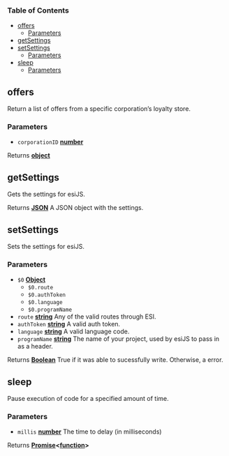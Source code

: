 <!-- Generated by documentation.js. Update this documentation by updating the source code. -->

### Table of Contents

-   [offers][1]
    -   [Parameters][2]
-   [getSettings][3]
-   [setSettings][4]
    -   [Parameters][5]
-   [sleep][6]
    -   [Parameters][7]

## offers

Return a list of offers from a specific corporation’s loyalty store.

### Parameters

-   `corporationID` **[number][8]** 

Returns **[object][9]** 

## getSettings

Gets the settings for esiJS.

Returns **[JSON][10]** A JSON object with the settings.

## setSettings

Sets the settings for esiJS.

### Parameters

-   `$0` **[Object][9]** 
    -   `$0.route`  
    -   `$0.authToken`  
    -   `$0.language`  
    -   `$0.programName`  
-   `route` **[string][11]** Any of the valid routes through ESI.
-   `authToken` **[string][11]** A valid auth token.
-   `language` **[string][11]** A valid language code.
-   `programName` **[string][11]** The name of your project, used by esiJS to pass in as a header.

Returns **[Boolean][12]** True if it was able to sucessfully write. Otherwise, a error.

## sleep

Pause execution of code for a specified amount of time.

### Parameters

-   `millis` **[number][8]** The time to delay (in milliseconds)

Returns **[Promise][13]&lt;[function][14]>** 

[1]: #offers

[2]: #parameters

[3]: #getsettings

[4]: #setsettings

[5]: #parameters-1

[6]: #sleep

[7]: #parameters-2

[8]: https://developer.mozilla.org/docs/Web/JavaScript/Reference/Global_Objects/Number

[9]: https://developer.mozilla.org/docs/Web/JavaScript/Reference/Global_Objects/Object

[10]: https://developer.mozilla.org/docs/Web/JavaScript/Reference/Global_Objects/JSON

[11]: https://developer.mozilla.org/docs/Web/JavaScript/Reference/Global_Objects/String

[12]: https://developer.mozilla.org/docs/Web/JavaScript/Reference/Global_Objects/Boolean

[13]: https://developer.mozilla.org/docs/Web/JavaScript/Reference/Global_Objects/Promise

[14]: https://developer.mozilla.org/docs/Web/JavaScript/Reference/Statements/function
